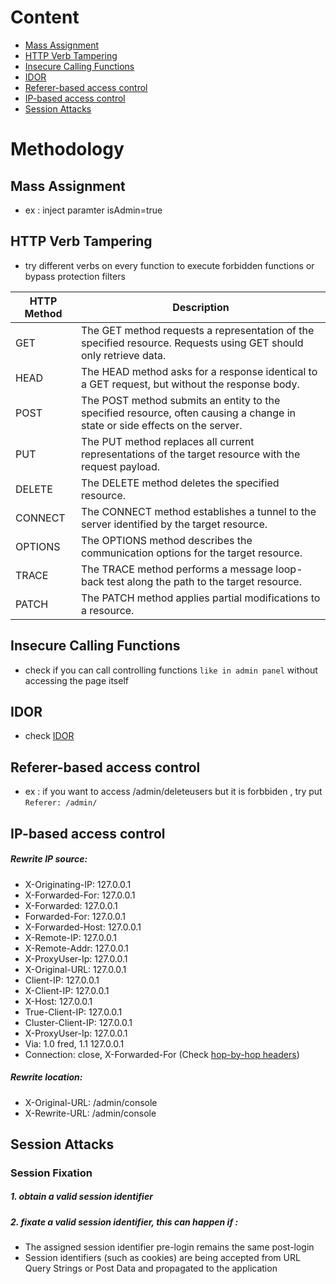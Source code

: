# Content 
- [Mass Assignment](#mass-assignment)
- [HTTP Verb Tampering](#http-verb-tampering)
- [Insecure Calling Functions](#insecure-calling-functions)
- [IDOR](#idor)
- [Referer-based access control](#referer-based-access-control)
- [IP-based access control](#ip-based-access-control)
- [Session Attacks](#session-attacks)


# Methodology

## Mass Assignment
- ex : inject paramter isAdmin=true

## HTTP Verb Tampering
- try different verbs on every function to execute forbidden functions or bypass protection filters

| HTTP Method | Description                                                                                               |
|-------------|-----------------------------------------------------------------------------------------------------------|
| GET         | The GET method requests a representation of the specified resource. Requests using GET should only retrieve data. |
| HEAD        | The HEAD method asks for a response identical to a GET request, but without the response body.         |
| POST        | The POST method submits an entity to the specified resource, often causing a change in state or side effects on the server. |
| PUT         | The PUT method replaces all current representations of the target resource with the request payload.   |
| DELETE      | The DELETE method deletes the specified resource.                                                       |
| CONNECT     | The CONNECT method establishes a tunnel to the server identified by the target resource.                |
| OPTIONS     | The OPTIONS method describes the communication options for the target resource.                         |
| TRACE       | The TRACE method performs a message loop-back test along the path to the target resource.               |
| PATCH       | The PATCH method applies partial modifications to a resource.                                           |


## Insecure Calling Functions 
- check if you can call controlling functions `like in admin panel` without accessing the page itself

## IDOR
- check [IDOR](https://github.com/kiro6/penetration-testing-notes/tree/main/web%20pentest/Idor)

## Referer-based access control
- ex : if you want to access /admin/deleteusers but it is forbbiden , try put `Referer: /admin/`

## IP-based access control
##### Rewrite IP source:
- X-Originating-IP: 127.0.0.1
- X-Forwarded-For: 127.0.0.1
- X-Forwarded: 127.0.0.1
- Forwarded-For: 127.0.0.1
- X-Forwarded-Host: 127.0.0.1
- X-Remote-IP: 127.0.0.1
- X-Remote-Addr: 127.0.0.1
- X-ProxyUser-Ip: 127.0.0.1
- X-Original-URL: 127.0.0.1
- Client-IP: 127.0.0.1
- X-Client-IP: 127.0.0.1
- X-Host: 127.0.0.1
- True-Client-IP: 127.0.0.1
- Cluster-Client-IP: 127.0.0.1
- X-ProxyUser-Ip: 127.0.0.1
- Via: 1.0 fred, 1.1 127.0.0.1
- Connection: close, X-Forwarded-For (Check [hop-by-hop headers](https://github.com/carlospolop/hacktricks/blob/master/pentesting-web/abusing-hop-by-hop-headers.md))
##### Rewrite location:
- X-Original-URL: /admin/console
- X-Rewrite-URL: /admin/console

## Session Attacks 
### Session Fixation 
##### 1. obtain a valid session identifier
##### 2. fixate a valid session identifier, this can happen if : 
- The assigned session identifier pre-login remains the same post-login
- Session identifiers (such as cookies) are being accepted from URL Query Strings or Post Data and propagated to the application
